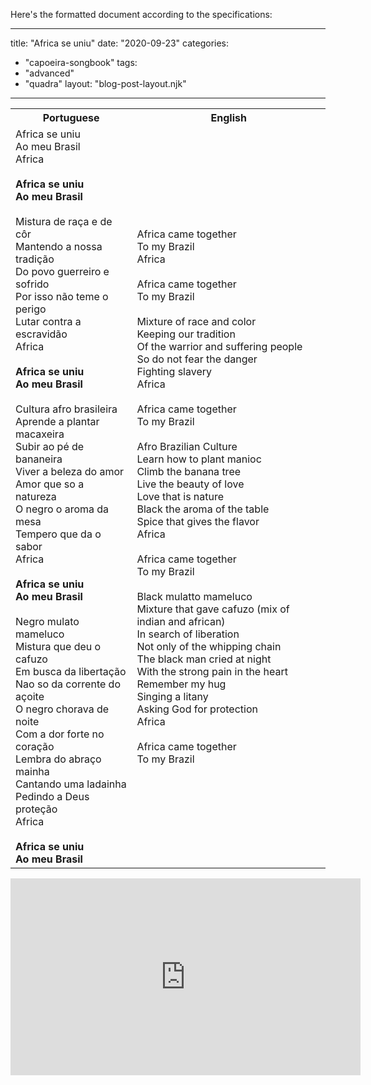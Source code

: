 Here's the formatted document according to the specifications:

---
title: "Africa se uniu"
date: "2020-09-23"
categories: 
  - "capoeira-songbook"
tags: 
  - "advanced"
  - "quadra"
layout: "blog-post-layout.njk"
---

<table class="capoeira-table">
    <tr class="header-row">
        <th>Portuguese</th>
        <th>English</th>
    </tr>
    <tr>
        <td>Africa se uniu<br>
        Ao meu Brasil<br>
        Africa<br>
        <br>
        <strong>Africa se uniu<br>
        Ao meu Brasil</strong><br>
        <br>
        Mistura de raça e de côr<br>
        Mantendo a nossa tradição<br>
        Do povo guerreiro e sofrido<br>
        Por isso não teme o perigo<br>
        Lutar contra a escravidão<br>
        Africa<br>
        <br>
        <strong>Africa se uniu<br>
        Ao meu Brasil</strong><br>
        <br>
        Cultura afro brasileira<br>
        Aprende a plantar macaxeira<br>
        Subir ao pé de bananeira<br>
        Viver a beleza do amor<br>
        Amor que so a natureza<br>
        O negro o aroma da mesa<br>
        Tempero que da o sabor<br>
        Africa<br>
        <br>
        <strong>Africa se uniu<br>
        Ao meu Brasil</strong><br>
        <br>
        Negro mulato mameluco<br>
        Mistura que deu o cafuzo<br>
        Em busca da libertação<br>
        Nao so da corrente do açoite<br>
        O negro chorava de noite<br>
        Com a dor forte no coração<br>
        Lembra do abraço mainha<br>
        Cantando uma ladainha<br>
        Pedindo a Deus proteção<br>
        Africa<br>
        <br>
        <strong>Africa se uniu<br>
        Ao meu Brasil</strong></td>
        <td>Africa came together<br>
        To my Brazil<br>
        Africa<br>
        <br>
        Africa came together<br>
        To my Brazil<br>
        <br>
        Mixture of race and color<br>
        Keeping our tradition<br>
        Of the warrior and suffering people<br>
        So do not fear the danger<br>
        Fighting slavery<br>
        Africa<br>
        <br>
        Africa came together<br>
        To my Brazil<br>
        <br>
        Afro Brazilian Culture<br>
        Learn how to plant manioc<br>
        Climb the banana tree<br>
        Live the beauty of love<br>
        Love that is nature<br>
        Black the aroma of the table<br>
        Spice that gives the flavor<br>
        Africa<br>
        <br>
        Africa came together<br>
        To my Brazil<br>
        <br>
        Black mulatto mameluco<br>
        Mixture that gave cafuzo (mix of indian and african)<br>
        In search of liberation<br>
        Not only of the whipping chain<br>
        The black man cried at night<br>
        With the strong pain in the heart<br>
        Remember my hug<br>
        Singing a litany<br>
        Asking God for protection<br>
        Africa<br>
        <br>
        Africa came together<br>
        To my Brazil</td>
    </tr>
</table>

<iframe width="560" height="315" src="https://www.youtube.com/embed/6GCFWC9KPcE" title="YouTube video player" frameborder="0" allow="accelerometer; autoplay; clipboard-write; encrypted-media; gyroscope; picture-in-picture" allowfullscreen></iframe>